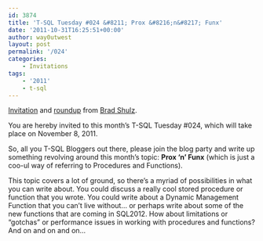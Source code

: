 ```yaml
---
id: 3874
title: 'T-SQL Tuesday #024 &#8211; Prox &#8216;n&#8217; Funx'
date: '2011-10-31T16:25:51+00:00'
author: way0utwest
layout: post
permalink: '/024'
categories:
    - Invitations
tags:
    - '2011'
    - t-sql
---
```


[Invitation](http://bradsruminations.blogspot.com/2011/10/invitation-for-t-sql-tuesday-024-prox-n.html) and [roundup](http://bradsruminations.blogspot.com/2011/11/t-sql-tuesday-024-roundup.html) from [Brad Shulz](http://bradsruminations.blogspot.com/).

You are hereby invited to this month’s T-SQL Tuesday #024, which will take place on November 8, 2011.

So, all you T-SQL Bloggers out there, please join the blog party and write up something revolving around this month’s topic: **Prox ‘n’ Funx** (which is just a coo-ul way of referring to Procedures and Functions).

This topic covers a lot of ground, so there’s a myriad of possibilities in what you can write about. You could discuss a really cool stored procedure or function that you wrote. You could write about a Dynamic Management Function that you can’t live without… or perhaps write about some of the new functions that are coming in SQL2012. How about limitations or “gotchas” or performance issues in working with procedures and functions? And on and on and on…